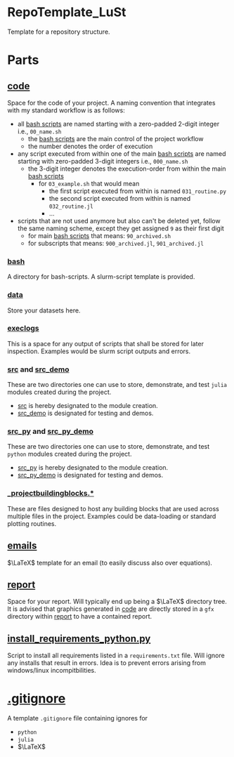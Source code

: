 # RepoTemplate_LuSt

Template for a repository structure.

# Parts

## [code](./code/)

Space for the code of your project.
A naming convention that integrates with my standard workflow is as follows:
* all [bash scripts](./code/bash/) are named starting with a zero-padded 2-digit integer i.e., `00_name.sh`
    * the [bash scripts](./code/bash/) are the main control of the project workflow
    * the number denotes the order of execution
* any script executed from within one of the main [bash scripts](./code/bash/) are named starting with zero-padded 3-digit integers i.e., `000_name.sh`
    * the 3-digit integer denotes the execution-order from within the main [bash scripts](./code/bash/)
        * for `03_example.sh` that would mean
            * the first script executed from within is named `031_routine.py`
            * the second script executed from within is named `032_routine.jl`
            * ...
* scripts that are not used anymore but also can't be deleted yet, follow the same naming scheme, except they get assigned `9` as their first digit
    * for main [bash scripts](./code/bash/) that means: `90_archived.sh`
    * for subscripts that means: `900_archived.jl`, `901_archived.jl`

### [bash](./code/bash/)

A directory for bash-scripts.
A slurm-script template is provided.

### [data](./code/data/)

Store your datasets here.

### [execlogs](./code/execlogs/)

This is a space for any output of scripts that shall be stored for later inspection.
Examples would be slurm script outputs and errors.

### [src](./code/src/) and [src_demo](./code/src_demo/)

These are two directories one can use to store, demonstrate, and test `julia` modules created during the project.
* [src](./code/src/) is hereby designated to the module creation.
* [src_demo](./code/src_demo/) is designated for testing and demos.

### [src_py](./code/src_py/) and [src_py_demo](./code/src_py_demo/)

These are two directories one can use to store, demonstrate, and test `python` modules created during the project.
* [src_py](./code/src_py/) is hereby designated to the module creation.
* [src_py_demo](./code/src_py_demo/) is designated for testing and demos.

### [_projectbuildingblocks.*](./code/_projectbuildingblocks.*)

These are files designed to host any building blocks that are used across multiple files in the project.
Examples could be data-loading or standard plotting routines.

## [emails](./emails/)

$\LaTeX$ template for an email (to easily discuss also over equations).

## [report](./report/)

Space for your report.
Will typically end up being a $\LaTeX$ directory tree.
It is advised that graphics generated in  [code](./code/) are directly stored in a `gfx` directory within [report](./report/) to have a contained report.

## [install_requirements_python.py](./install_requirements_python.py)

Script to install all requirements listed in a `requirements.txt` file.
Will ignore any installs that result in errors.
Idea is to prevent errors arising from windows/linux incompitbilities.

# [.gitignore](./.gitignore)

A template `.gitignore` file containing ignores for
* `python`
* `julia`
* $\LaTeX$
